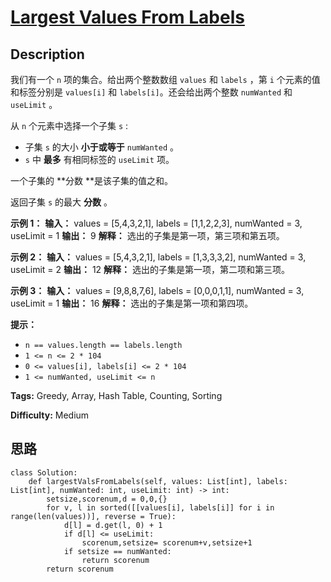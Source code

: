 # [Largest Values From Labels][title]

## Description

我们有一个 `n` 项的集合。给出两个整数数组 `values` 和 `labels` ，第 `i` 个元素的值和标签分别是 `values[i]` 和
`labels[i]`。还会给出两个整数 `numWanted` 和 `useLimit` 。

从 `n` 个元素中选择一个子集 `s` :

  * 子集 `s` 的大小  **小于或等于** `numWanted` 。
  * `s` 中 **最多** 有相同标签的 `useLimit` 项。

一个子集的  **分数  **是该子集的值之和。

返回子集 `s` 的最大 **分数** 。



**示例 1：**
            **输入：** values = [5,4,3,2,1], labels = [1,1,2,2,3], numWanted = 3, useLimit = 1    **输出：** 9    **解释：** 选出的子集是第一项，第三项和第五项。    

**示例 2：**
            **输入：** values = [5,4,3,2,1], labels = [1,3,3,3,2], numWanted = 3, useLimit = 2    **输出：** 12    **解释：** 选出的子集是第一项，第二项和第三项。    

**示例 3：**
            **输入：** values = [9,8,8,7,6], labels = [0,0,0,1,1], numWanted = 3, useLimit = 1    **输出：** 16    **解释：** 选出的子集是第一项和第四项。    



**提示：**

  * `n == values.length == labels.length`
  * `1 <= n <= 2 * 104`
  * `0 <= values[i], labels[i] <= 2 * 104`
  * `1 <= numWanted, useLimit <= n`


**Tags:** Greedy, Array, Hash Table, Counting, Sorting

**Difficulty:** Medium

## 思路

``` python3
class Solution:
    def largestValsFromLabels(self, values: List[int], labels: List[int], numWanted: int, useLimit: int) -> int:
        setsize,scorenum,d = 0,0,{}
        for v, l in sorted([[values[i], labels[i]] for i in range(len(values))], reverse = True):
            d[l] = d.get(l, 0) + 1
            if d[l] <= useLimit:
                scorenum,setsize= scorenum+v,setsize+1
            if setsize == numWanted:
                return scorenum
        return scorenum
```

[title]: https://leetcode-cn.com/problems/largest-values-from-labels
